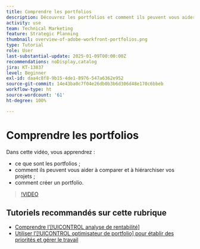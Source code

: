 ```yaml
---
title: Comprendre les portfolios
description: Découvrez les portfolios et comment ils peuvent vous aider à comparer et à hiérarchiser vos projets.
activity: use
team: Technical Marketing
feature: Strategic Planning
thumbnail: overview-of-adobe-workfront-portfolios.png
type: Tutorial
role: User
last-substantial-update: 2025-01-09T00:00:00Z
recommendations: noDisplay,catalog
jira: KT-13837
level: Beginner
exl-id: daa4c8f8-9b15-4de1-8976-547a6362e952
source-git-commit: 14e43ba0c7f04e26db0b3b6d306d48e170c6bbeb
workflow-type: ht
source-wordcount: '61'
ht-degree: 100%

---
```


# Comprendre les portfolios

Dans cette vidéo, vous apprendrez :

* ce que sont les portfolios ;
* comment ils peuvent vous aider à comparer et à hiérarchiser vos projets ;
* comment créer un portfolio.

>[!VIDEO](https://video.tv.adobe.com/v/3442807/?quality=12&learn=on&enablevpops)

## Tutoriels recommandés sur cette rubrique

* [Comprendre l’[!UICONTROL analyse de rentabilité]](/help/portfolios-and-programs/introduction-to-the-business-case.md)
* [Utiliser l’[!UICONTROL optimisateur de portfolio] pour établir des priorités et gérer le travail](/help/portfolios-and-programs/prioritize-and-manage-work-with-portfolios.md)

